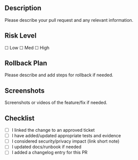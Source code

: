 Description
-----------
Please describe your pull request and any relevant information.

Risk Level
-----------
 ☐ Low ☐ Med ☐ High

Rollback Plan
-----------
Please describe and add steps for rollback if needed. 

Screenshots
-----------
Screenshots or videos of the feature/fix if needed.

Checklist
-----------
<!--- Go over all the following points, and put an `x` in all the boxes that apply. -->
- [ ] I linked the change to an approved ticket
- [ ] I have added/updated appropriate tests and evidence
- [ ] I considered security/privacy impact (link short note)
- [ ] I updated docs/runbook if needed
- [ ] I added a changelog entry for this PR

